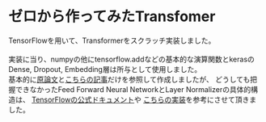 # ゼロから作ってみたTransfomer

TensorFlowを用いて、Transformerをスクラッチ実装しました。<br>
<br>
実装に当り、numpyの他にtensorflow.addなどの基本的な演算関数とkerasのDense, Dropout, Embedding層は所与として使用しました。<br>
基本的に[原論文](https://arxiv.org/abs/1706.03762)と[こちらの記事](http://jalammar.github.io/illustrated-transformer/)だけを参照して作成しましたが、
どうしても把握できなかったFeed Forward Neural NetworkとLayer Normalizerの具体的構造は、
[TensorFlowの公式ドキュメント](https://www.tensorflow.org/tutorials/text/transformer#%E3%83%87%E3%82%B3%E3%83%BC%E3%83%80%E3%83%BC%E3%83%BB%E3%83%AC%E3%82%A4%E3%83%A4%E3%83%BC)や
[こちらの実装](https://qiita.com/halhorn/items/c91497522be27bde17ce)を参考にさせて頂きました。

